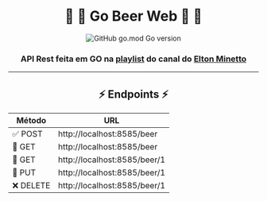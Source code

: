 <div align="center">

# 🍺 🍻 Go Beer Web 🍻 🍺 


![GitHub go.mod Go version](https://img.shields.io/github/go-mod/go-version/Brunoquindeler/go-beer-web)
  
### API Rest feita em GO na [**playlist**](https://www.youtube.com/playlist?list=PL0qudqr7_CuStQUsf2vtHXMxOp5gl_ENc) do canal do [**Elton Minetto**](https://www.youtube.com/channel/UCZSl6chVJgpbhxjYbijnd0Q)
  
-------------------



## ⚡️ Endpoints ⚡️
| Método  |        URL        |
|---------|-------------------|
| ✅ POST | http://localhost:8585/beer |
| 👀 GET | http://localhost:8585/beer |
| 👀 GET | http://localhost:8585/beer/1 |
| 🔄 PUT | http://localhost:8585/beer/1 |
| ❌ DELETE | http://localhost:8585/beer/1 |

</div>


<!--<h2>⚡️ Endpoints ⚡️</h2>
<ul>
  <li><strong> ✅ POST.......| http://localhost:8585/beer </strong></li>
  <li><strong> 👀 GET..........| http://localhost:8585/beer </strong></li>
  <li><strong> 👀 GET..........| http://localhost:8585/beer/1 </strong></li>
  <li><strong> 🔄 PUT..........| http://localhost:8585/beer/1 </strong></li>
  <li><strong> ❌ DELETE...| http://localhost:8585/beer/1 </strong></li>
</ul>-->
